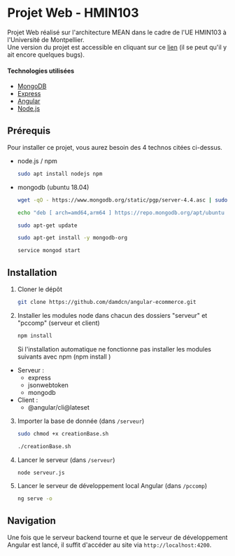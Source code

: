 # Projet Web - HMIN103

Projet Web réalisé sur l'architecture MEAN dans le cadre de l'UE HMIN103 à l'Université de Montpellier.  
Une version du projet est accessible en cliquant sur ce [lien](http://ecommerce.damienduchon.com) (il se peut qu'il y ait encore quelques bugs).

#### Technologies utilisées

* [MongoDB](https://www.mongodb.com/)
* [Express](http://expressjs.com/)
* [Angular](https://angular.io/)
* [Node.js](https://nodejs.org/)


## Prérequis

Pour installer ce projet, vous aurez besoin des 4 technos citées ci-dessus.
* node.js / npm
  ```sh
  sudo apt install nodejs npm
  ```
* mongodb (ubuntu 18.04)
  ```sh
  wget -qO - https://www.mongodb.org/static/pgp/server-4.4.asc | sudo apt-key add -
  ```
  ```sh
  echo "deb [ arch=amd64,arm64 ] https://repo.mongodb.org/apt/ubuntu bionic/mongodb-org/4.4 multiverse" | sudo tee /etc/apt/sources.list.d/mongodb-org-4.4.list
  ```
   ```sh
   sudo apt-get update
   ```
   ```sh
   sudo apt-get install -y mongodb-org
   ```
   ```sh
   service mongod start
   ```


## Installation

1. Cloner le dépôt
   ```sh
   git clone https://github.com/damdcn/angular-ecommerce.git
   ```
2. Installer les modules node dans chacun des dossiers "serveur" et "pccomp" (serveur et client)
   ```sh
   npm install
   ```
   Si l'installation automatique ne fonctionne pas installer les modules suivants avec npm (npm install <module>)  
  * Serveur :
    * express
    * jsonwebtoken
    * mongodb
  * Client :
    * @angular/cli@lateset

3. Importer la base de donnée (dans `/serveur`) 
   ```sh
   sudo chmod +x creationBase.sh
   ```
   ```sh
   ./creationBase.sh
   ```

4. Lancer le serveur (dans `/serveur`) 
   ```sh
   node serveur.js
   ```
5. Lancer le serveur de développement local Angular  (dans `/pccomp`) 
   ```sh
   ng serve -o
   ```

## Navigation
Une fois que le serveur backend tourne et que le serveur de développement Angular est lancé, il suffit d'accéder au site via `http://localhost:4200`.


